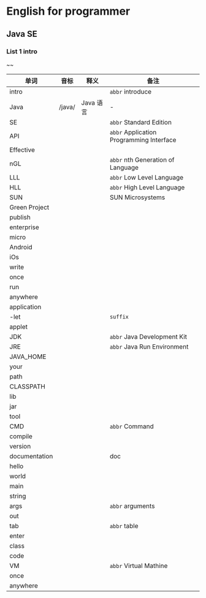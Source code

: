 # English for programmer
## Java SE 
### List 1 intro
~~

|单词|音标|释义|备注|
|---|---|---|---|
|intro|||`abbr` introduce|
|Java|/java/|Java 语言|-|
|SE|||`abbr` Standard Edition|
|API|||`abbr` Application Programming Interface|
|Effective||||
|nGL|||`abbr` nth Generation of Language|
|LLL|||`abbr` Low Level Language|
|HLL|||`abbr` High Level Language|
|SUN|||SUN Microsystems|
|Green Project||||
|publish||||
|enterprise||||
|micro||||
|Android||||
|iOs||||
|write||||
|once||||
|run||||
|anywhere||||
|application||||
|-let|||`suffix`|
|applet||||
|JDK|||`abbr` Java Development Kit|
|JRE|||`abbr` Java Run Environment|
|JAVA_HOME||||
|your||||
|path||||
|CLASSPATH||||
|lib||||
|jar||||
|tool||||
|CMD|||`abbr` Command|
|compile||||
|version||||
|documentation|||doc|
|hello||||
|world||||
|main||||
|string||||
|args|||`abbr` arguments|
|out||||
|tab|||`abbr` table|
|enter||||
|class||||
|code||||
|VM|||`abbr` Virtual Mathine|
|once||||
|anywhere||||
